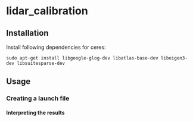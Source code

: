 # lidar_calibration

## Installation

Install following dependencies for ceres:

```
sudo apt-get install libgoogle-glog-dev libatlas-base-dev libeigen3-dev libsuitesparse-dev

```

## Usage

### Creating a launch file

#### Interpreting the results

